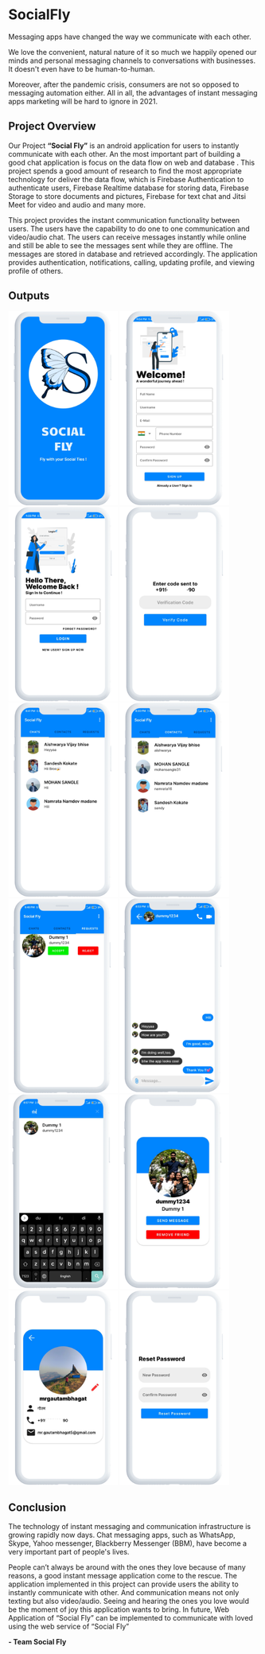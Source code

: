 # SocialFly
Messaging apps have changed the way we communicate with each other.

We love the convenient, natural nature of it so much we happily opened our minds and personal messaging channels to conversations with businesses. It doesn't even have to be human-to-human.

Moreover, after the pandemic crisis, consumers are not so opposed to messaging automation either. All in all, the advantages of instant messaging apps marketing will be hard to ignore in 2021.

## Project Overview
Our Project <b>“Social Fly”</b> is an android application for users to instantly communicate with each other. An the most important part of building a good chat application is focus on the data flow on web and database . This project spends a good amount of research to find the most appropriate technology for deliver the data flow, which is Firebase Authentication to authenticate users, Firebase Realtime database for storing data, Firebase Storage to store documents and pictures, Firebase for text chat and Jitsi Meet for video and audio and many more.

This project provides the instant communication functionality between users. The users have the capability to do one to one communication and video/audio chat. The users can receive messages instantly while online and still be able to see the messages sent while they are offline. The messages are stored in database and retrieved accordingly.
The application provides authentication, notifications, calling, updating profile, and viewing profile of others.

## Outputs
<img src="images/Splashscreen.png" width=220> <img src="images/Signup.png" width=220> <img src="images/Login.png" width=220> <img src="images/Code Verification.png" width=220><img src="images/Chats.png" width=220> <img src="images/Contacts.png" width=220> <img src="images/Requests.png" width=220> <img src="images/Chat activity.png" width=220><img src="images/Search User.png" width=220> <img src="images/Show Profile.png" width=220> <img src="images/View Profile.png" width=220> <img src="images/Reset Password.png" width=220>


## Conclusion
The technology of instant messaging and communication infrastructure is growing rapidly now days. Chat messaging apps, such as WhatsApp, Skype, Yahoo messenger, Blackberry Messenger (BBM), have become a very important part of people's lives. 

People can’t always be around with the ones they love because of many reasons, a good instant message application come to the rescue. The application implemented in this project can provide users the ability to instantly communicate with other. And communication means not only texting but also video/audio. Seeing and hearing the ones you love would be the moment of joy this application wants to bring.
In future, Web Application of  “Social Fly” can be implemented to communicate with loved using the web service of  “Social Fly”

<b>-	Team Social Fly</b>
